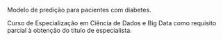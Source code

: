 Modelo de predição para pacientes com diabetes. 

Curso de Especialização em Ciência de Dados e Big Data como requisito parcial à obtenção do título de especialista.

